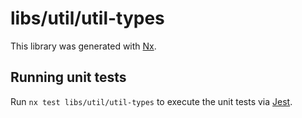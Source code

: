 # libs/util/util-types

This library was generated with [Nx](https://nx.dev).

## Running unit tests

Run `nx test libs/util/util-types` to execute the unit tests via [Jest](https://jestjs.io).
